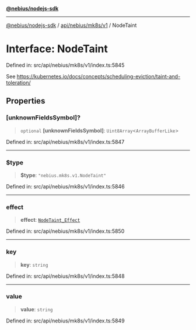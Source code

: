 [**@nebius/nodejs-sdk**](../../../../../README.md)

---

[@nebius/nodejs-sdk](../../../../../README.md) / [api/nebius/mk8s/v1](../README.md) / NodeTaint

# Interface: NodeTaint

Defined in: src/api/nebius/mk8s/v1/index.ts:5845

See https://kubernetes.io/docs/concepts/scheduling-eviction/taint-and-toleration/

## Properties

### \[unknownFieldsSymbol\]?

> `optional` **\[unknownFieldsSymbol\]**: `Uint8Array`\<`ArrayBufferLike`\>

Defined in: src/api/nebius/mk8s/v1/index.ts:5847

---

### $type

> **$type**: `"nebius.mk8s.v1.NodeTaint"`

Defined in: src/api/nebius/mk8s/v1/index.ts:5846

---

### effect

> **effect**: [`NodeTaint_Effect`](../type-aliases/NodeTaint_Effect.md)

Defined in: src/api/nebius/mk8s/v1/index.ts:5850

---

### key

> **key**: `string`

Defined in: src/api/nebius/mk8s/v1/index.ts:5848

---

### value

> **value**: `string`

Defined in: src/api/nebius/mk8s/v1/index.ts:5849
